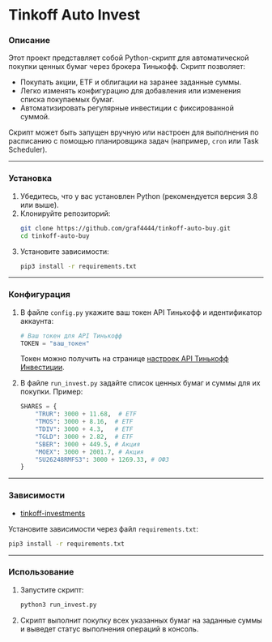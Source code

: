 # Tinkoff Auto Invest

### Описание
Этот проект представляет собой Python-скрипт для автоматической покупки ценных бумаг через брокера Тинькофф. Скрипт позволяет:

- Покупать акции, ETF и облигации на заранее заданные суммы.
- Легко изменять конфигурацию для добавления или изменения списка покупаемых бумаг.
- Автоматизировать регулярные инвестиции с фиксированной суммой.

Скрипт может быть запущен вручную или настроен для выполнения по расписанию с помощью планировщика задач (например, `cron` или Task Scheduler).

---

### Установка
1. Убедитесь, что у вас установлен Python (рекомендуется версия 3.8 или выше).
2. Клонируйте репозиторий:
   ```bash
   git clone https://github.com/graf4444/tinkoff-auto-buy.git
   cd tinkoff-auto-buy
   ```
3. Установите зависимости:
   ```bash
   pip3 install -r requirements.txt
   ```

---

### Конфигурация
1. В файле `config.py` укажите ваш токен API Тинькофф и идентификатор аккаунта:
   ```python
   # Ваш токен для API Тинькофф
   TOKEN = "ваш_токен"
   ```

   Токен можно получить на странице [настроек API Тинькофф Инвестиции](https://www.tbank.ru/invest/settings/api/).

2. В файле `run_invest.py` задайте список ценных бумаг и суммы для их покупки. Пример:
   ```python
   SHARES = {
       "TRUR": 3000 + 11.68,  # ETF
       "TMOS": 3000 + 8.16,  # ETF
       "TDIV": 3000 + 4.3,   # ETF
       "TGLD": 3000 + 2.82,  # ETF
       "SBER": 3000 + 449.5, # Акция
       "MOEX": 3000 + 2001.7, # Акция
       "SU26248RMFS3": 3000 + 1269.33, # ОФЗ
   }
   ```
---

### Зависимости
- [tinkoff-investments](https://github.com/Tinkoff/invest-python)

Установите зависимости через файл `requirements.txt`:
```bash
pip3 install -r requirements.txt
```

---

### Использование
1. Запустите скрипт:
   ```bash
   python3 run_invest.py
   ```
2. Скрипт выполнит покупку всех указанных бумаг на заданные суммы и выведет статус выполнения операций в консоль.





